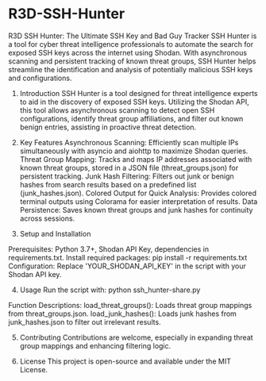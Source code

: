# R3D-SSH-Hunter
R3D SSH Hunter: The Ultimate SSH Key and Bad Guy Tracker 
SSH Hunter is a tool for cyber threat intelligence professionals to automate the search for exposed SSH keys across the internet using Shodan. With asynchronous scanning and persistent tracking of known threat groups, SSH Hunter helps streamline the identification and analysis of potentially malicious SSH keys and configurations.

1. Introduction
SSH Hunter is a tool designed for threat intelligence experts to aid in the discovery of exposed SSH keys. Utilizing the Shodan API, this tool allows asynchronous scanning to detect open SSH configurations, identify threat group affiliations, and filter out known benign entries, assisting in proactive threat detection.

2. Key Features
Asynchronous Scanning: Efficiently scan multiple IPs simultaneously with asyncio and aiohttp to maximize Shodan queries.
Threat Group Mapping: Tracks and maps IP addresses associated with known threat groups, stored in a JSON file (threat_groups.json) for persistent tracking.
Junk Hash Filtering: Filters out junk or benign hashes from search results based on a predefined list (junk_hashes.json).
Colored Output for Quick Analysis: Provides colored terminal outputs using Colorama for easier interpretation of results.
Data Persistence: Saves known threat groups and junk hashes for continuity across sessions.

3. Setup and Installation

Prerequisites: Python 3.7+, Shodan API Key, dependencies in requirements.txt.
Install required packages:
pip install -r requirements.txt
Configuration: Replace 'YOUR_SHODAN_API_KEY' in the script with your Shodan API key.

4. Usage
Run the script with:
python ssh_hunter-share.py

Function Descriptions:
load_threat_groups(): Loads threat group mappings from threat_groups.json.
load_junk_hashes(): Loads junk hashes from junk_hashes.json to filter out irrelevant results.

5. Contributing
Contributions are welcome, especially in expanding threat group mappings and enhancing filtering logic.

6. License
This project is open-source and available under the MIT License.
